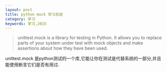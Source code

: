```yaml
---
layout: post
title: python mock 学习总结
category: 学习
keywords: 学习,2015
---
```


> unittest.mock is a library for testing in Python. It allows you to replace parts of your system under test with mock objects and make assertions about how they have been used.

unittest.mock 是python测试的一个库,它能让你在测试是代替系统的一部分,并且能使用断言它们是否有用过.

